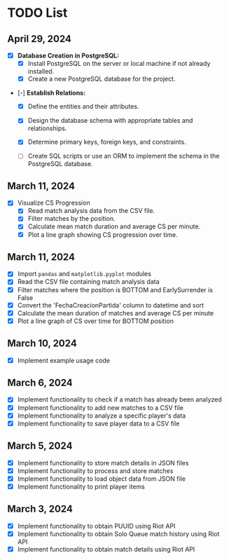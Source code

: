 # TODO List

## April 29, 2024

- [X] **Database Creation in PostgreSQL:**
  - [x] Install PostgreSQL on the server or local machine if not already installed.
  - [x] Create a new PostgreSQL database for the project.

- [-] **Establish Relations:**
  - [x] Define the entities and their attributes.
  - [x] Design the database schema with appropriate tables and relationships.
  - [x] Determine primary keys, foreign keys, and constraints.
  - [ ] Create SQL scripts or use an ORM to implement the schema in the PostgreSQL database.


## March 11, 2024

- [x] Visualize CS Progression
   - [x] Read match analysis data from the CSV file.
   - [x] Filter matches by the position.
   - [x] Calculate mean match duration and average CS per minute.
   - [x] Plot a line graph showing CS progression over time.

## March 11, 2024

- [x] Import `pandas` and `matplotlib.pyplot` modules
- [x] Read the CSV file containing match analysis data
- [x] Filter matches where the position is BOTTOM and EarlySurrender is False
- [x] Convert the 'FechaCreacionPartida' column to datetime and sort
- [x] Calculate the mean duration of matches and average CS per minute
- [x] Plot a line graph of CS over time for BOTTOM position

## March 10, 2024

- [X] Implement example usage code

## March 6, 2024

- [X] Implement functionality to check if a match has already been analyzed
- [X] Implement functionality to add new matches to a CSV file
- [X] Implement functionality to analyze a specific player's data
- [X] Implement functionality to save player data to a CSV file

## March 5, 2024

- [X] Implement functionality to store match details in JSON files
- [X] Implement functionality to process and store matches
- [X] Implement functionality to load object data from JSON file
- [X] Implement functionality to print player items

## March 3, 2024
- [X] Implement functionality to obtain PUUID using Riot API
- [X] Implement functionality to obtain Solo Queue match history using Riot API
- [X] Implement functionality to obtain match details using Riot API
